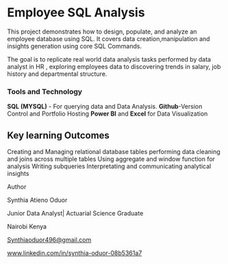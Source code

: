 # Employee SQL Analysis

This project demonstrates how to design, populate, and analyze an employee database using SQL.
It covers data creation,manipulation and insights generation using core SQL Commands.

The goal is to replicate real world data analysis tasks performed by data analyst in HR , exploring  employees data to discovering trends in salary, job history and departmental structure.

### Tools and Technology
**SQL (MYSQL)** - For querying data and Data Analysis.
**Github**-Version Control and Portfolio Hosting
**Power BI** and **Excel** for Data Visualization

## Key learning Outcomes
Creating and Managing relational database tables
performing data cleaning and joins across multiple tables
Using aggregate and window function for analysis
Writing subqueries
Interpretating and communicating analytical insights

Author 

Synthia Atieno Oduor

Junior Data Analyst| Actuarial Science Graduate

Nairobi Kenya


Synthiaoduor496@gmail.com

www.linkedin.com/in/synthia-oduor-08b5361a7
